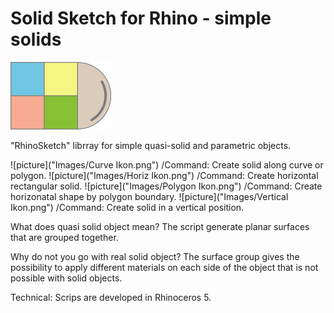 # Solid Sketch for Rhino - simple solids 
![picture](simples.png)

"RhinoSketch" librray for simple quasi-solid and parametric objects.

![picture]("Images/Curve Ikon.png") /Command: Create solid along curve or polygon.
![picture]("Images/Horiz Ikon.png") /Command: Create horizontal rectangular solid. 
![picture]("Images/Polygon Ikon.png") /Command: Create horizonatal shape by polygon boundary.
![picture]("Images/Vertical Ikon.png") /Command: Create solid in a vertical position.

What does quasi solid object mean? 
The script generate planar surfaces that are grouped together. 

Why do not you go with real solid object?
The surface group gives the possibility to apply different materials on each side of the object that is not possible with solid objects.

Technical:
Scrips are developed in Rhinoceros 5.
